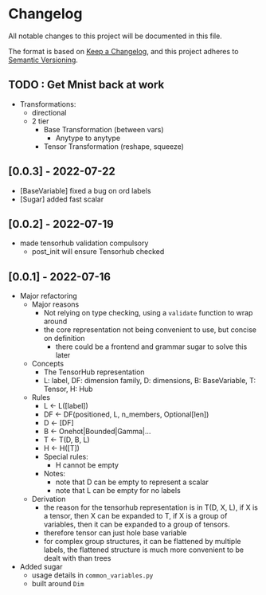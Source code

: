 # Changelog
All notable changes to this project will be documented in this file.

The format is based on [Keep a Changelog](https://keepachangelog.com/en/1.0.0/),
and this project adheres to [Semantic Versioning](https://semver.org/spec/v2.0.0.html).

## TODO : Get Mnist back at work
- Transformations:
    - directional
    - 2 tier
        - Base Transformation (between vars)
            - Anytype to anytype
        - Tensor Transformation (reshape, squeeze)

## [0.0.3] - 2022-07-22
- [BaseVariable] fixed a bug on ord labels
- [Sugar] added fast scalar

## [0.0.2] - 2022-07-19
- made tensorhub validation compulsory
    - post_init will ensure Tensorhub checked

## [0.0.1] - 2022-07-16
- Major refactoring
    - Major reasons 
      - Not relying on type checking, using a `validate` function to wrap around
      - the core representation not being convenient to use, but concise on definition
          - there could be a frontend and grammar sugar to solve this later
    - Concepts
      - The TensorHub representation
      - L: label, DF: dimension family, D: dimensions, B: BaseVariable, T: Tensor, H: Hub
    - Rules
      - L <- L([label])
      - DF <- DF(positioned, L, n_members, Optional[len])
      - D <- [DF]
      - B <- Onehot|Bounded|Gamma|...
      - T <- T(D, B, L)
      - H <- H([T])
      - Special rules:
        - H cannot be empty
      - Notes:
        - note that D can be empty to represent a scalar
        - note that L can be empty for no labels
    - Derivation
      - the reason for the tensorhub representation is in T(D, X, L), if X is a tensor,
        then X can be expanded to T, if X is a group of variables, then it can be expanded to a group of tensors. 
      - therefore tensor can just hole base variable
      - for complex group structures, it can be flattened by multiple labels,
        the flattened structure is much more convenient to be dealt with than trees
- Added sugar
  - usage details in `common_variables.py`
  - built around `Dim`